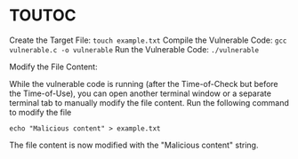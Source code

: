 # TOUTOC

Create the Target File:
``
  touch example.txt
``
Compile the Vulnerable Code:
``
  gcc vulnerable.c -o vulnerable
``
Run the Vulnerable Code:
``
  ./vulnerable
``

Modify the File Content:

While the vulnerable code is running (after the Time-of-Check but before the Time-of-Use), you can open another terminal window or a separate terminal tab to manually modify the file content. Run the following command to modify the file

``
  echo "Malicious content" > example.txt
``

The file content is now modified with the "Malicious content" string.
